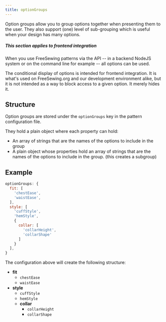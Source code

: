 ```yaml
---
title: optionGroups
---
```


Option groups allow you to group options together when presenting them
to the user. They also support (one) level of sub-grouping which is
useful when your design has many options.

<Note>

##### This section applies to frontend integration

When you use FreeSewing patterns via the API -- in a backend NodeJS system
or on the command line for example -- all options can be used.

The conditional display of options is intended for frontend integration.
It is what's used on FreeSewing.org and our development environment alike, but
it is not intended as a way to block access to a given option. It merely hides it.

</Note>

## Structure

Option groups are stored under the `optionGroups` key in the pattern
configuration file.

They hold a plain object where each property can hold:

-   An array of strings that are the names of the options to include in the group
-   A plain object whose properties hold an array of strings that are the names
    of the options to include in the group. (this creates a subgroup)

## Example

```js
optionGroups: {
  fit: [
    'chestEase',
    'waistEase',
  ],
  style: [
    'cuffStyle',
    'hemStyle',
    {
      collar: [
        'collarHeight',
        'collarShape'
      ]
    }
  ],
}
```

The configuration above will create the following structure:

-   **fit**
    -   `chestEase`
    -   `waistEase`
-   **style**
    -   `cuffStyle`
    -   `hemStyle`
    -   **collar**
        -   `collarHeight`
        -   `collarShape`
